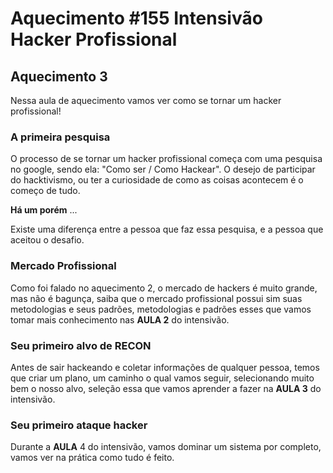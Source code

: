 # Aquecimento #155 Intensivão Hacker Profissional

## Aquecimento 3
Nessa aula de aquecimento vamos ver como se tornar um hacker profissional!

### A primeira pesquisa
O processo de se tornar um hacker profissional começa com uma pesquisa no google, sendo ela: "Como ser / Como Hackear".  O desejo de participar do hacktivismo, ou ter a curiosidade de como as coisas acontecem é o começo de tudo.

**Há um porém** ...

Existe uma diferença entre a pessoa que faz essa pesquisa, e a pessoa que aceitou o desafio.

### Mercado Profissional
Como foi falado no aquecimento 2, o mercado de hackers é muito grande, mas não é bagunça, saiba que o mercado profissional possui sim suas metodologias e seus padrões, metodologias e padrões esses que vamos tomar mais conhecimento nas **AULA 2** do intensivão.

### Seu primeiro alvo de RECON
Antes de sair hackeando e coletar informações de qualquer pessoa, temos que criar um plano, um caminho o qual vamos seguir, selecionando muito bem o nosso alvo, seleção essa que vamos aprender a fazer na **AULA 3** do intensivão.

### Seu primeiro ataque hacker
Durante a **AULA** 4 do intensivão, vamos dominar um sistema por completo, vamos ver na prática como tudo é feito.